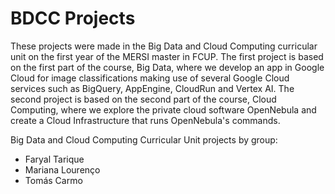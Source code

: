 # BDCC Projects

These projects were made in the Big Data and Cloud Computing curricular unit on the first year of the MERSI master in FCUP.
The first project is based on the first part of the course, Big Data, where we develop an app in Google Cloud for image classifications making use of several Google Cloud services such as BigQuery, AppEngine, CloudRun and Vertex AI.
The second project is based on the second part of the course, Cloud Computing, where we explore the private cloud software OpenNebula and create a Cloud Infrastructure that runs OpenNebula's commands.

Big Data and Cloud Computing Curricular Unit projects by group:
- Faryal Tarique
- Mariana Lourenço 
- Tomás Carmo